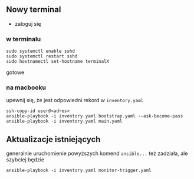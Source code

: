 ## Nowy terminal
- zaloguj się

### w terminalu
```
sudo systemctl enable sshd
sudo systemctl restart sshd
sudo hostnamectl set-hostname terminalX
```

gotowe


### na macbooku
upewnij się, że jest odpowiedni rekord w `inventory.yaml`

```
ssh-copy-id user@<adres>
ansible-playbook -i inventory.yaml bootstrap.yaml --ask-become-pass
ansible-playbook -i inventory.yaml main.yaml
```


## Aktualizacje istniejących

generalnie uruchomienie powyższych komend `ansible...` też zadziała, ale szybciej będzie

```
ansible-playbook -i inventory.yaml monitor-trigger.yaml
```
